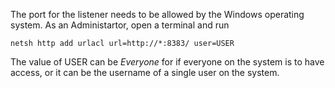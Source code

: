 ﻿
The port for the listener needs to be allowed by the Windows operating system. 
As an Administartor, open a terminal and run 

```
netsh http add urlacl url=http://*:8383/ user=USER
```

The value of USER can be *Everyone* for if everyone on the system is to have 
access, or it can be the username of a single user on the system.

